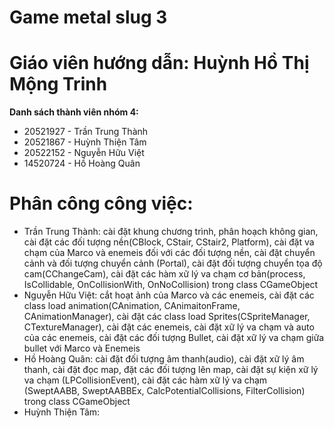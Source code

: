 # Game metal slug 3
# Giáo viên hướng dẫn: Huỳnh Hồ Thị Mộng Trinh
**Danh sách thành viên nhóm 4:**
- 20521927 - Trần Trung Thành 
- 20521867 - Huỳnh Thiện Tâm
- 20522152 - Nguyễn Hữu Việt
- 14520724 - Hồ Hoàng Quân
# Phân công công việc:
- Trần Trung Thành: cài đặt khung chương trình, phân hoạch không gian, cài đặt các đối tượng nền(CBlock, CStair, CStair2, Platform), cài đặt va chạm của Marco và enemeis đối với các đối tượng nền, cài đặt chuyển cảnh và đối tượng chuyển cảnh (Portal), cài đặt đối tượng chuyển tọa độ cam(CChangeCam), cài đặt các hàm xữ lý va chạm cơ bản(process, IsCollidable, OnCollisionWith, OnNoCollision) trong class CGameObject
- Nguyễn Hữu Việt: cắt hoạt ảnh của Marco và các enemeis, cài đặt các class load animation(CAnimation, CAnimaitonFrame, CAnimationManager), cài đặt các class load Sprites(CSpriteManager, CTextureManager), cài đặt các enemeis, cài đặt xữ lý va chạm và auto của các enemeis, cài đặt các đối tượng Bullet, cài đặt xữ lý va chạm giữa bullet với Marco và Enemeis
- Hồ Hoàng Quân: cài đặt đối tượng âm thanh(audio), cài đặt xữ lý âm thanh, cài đặt đọc map, đặt các đối tượng lên map, cài đặt sự kiện xữ lý va chạm (LPCollisionEvent), cài đặt các hàm xữ lý va chạm (SweptAABB, SweptAABBEx, CalcPotentialCollisions, FilterCollision) trong class CGameObject
- Huỳnh Thiện Tâm: 
